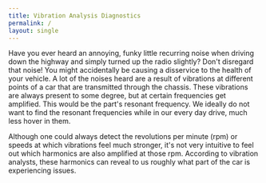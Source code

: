 ```yaml
---
title: Vibration Analysis Diagnostics
permalink: /
layout: single
---
```


Have you ever heard an annoying, funky little recurring noise when driving down the highway and simply turned up the radio slightly? Don't disregard that noise! You might accidentally be causing a disservice to the health of your vehicle. A lot of the noises heard are a result of vibrations at different points of a car that are transmitted through the chassis. These vibrations are always present to some degree, but at certain frequencies get amplified. This would be the part's resonant frequency. We ideally do not want to find the resonant frequencies while in our every day drive, much less hover in them.

Although one could always detect the revolutions per minute (rpm) or speeds at which vibrations feel much stronger, it's not very intuitive to feel out which harmonics are also amplified at those rpm. According to vibration analysts, these harmonics can reveal to us roughly what part of the car is experiencing issues. 